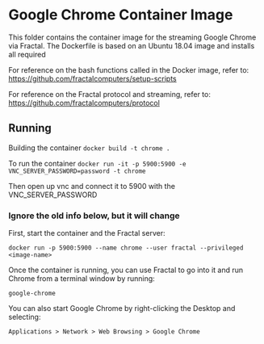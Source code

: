 # Google Chrome Container Image

This folder contains the container image for the streaming Google Chrome via Fractal. The Dockerfile is based on an Ubuntu 18.04 image and installs all required 

For reference on the bash functions called in the Docker image, refer to: https://github.com/fractalcomputers/setup-scripts

For reference on the Fractal protocol and streaming, refer to: https://github.com/fractalcomputers/protocol

## Running

Building the container
`docker build -t chrome . `

To run the container
`docker run -it -p 5900:5900 -e VNC_SERVER_PASSWORD=password -t chrome`

Then open up vnc and connect it to 5900 with the VNC_SERVER_PASSWORD

### Ignore the old info below, but it will change

First, start the container and the Fractal server:

```
docker run -p 5900:5900 --name chrome --user fractal --privileged <image-name>
```

Once the container is running, you can use Fractal to go into it and run Chrome
from a terminal window by running:
```
google-chrome
```

You can also start Google Chrome by right-clicking the Desktop and selecting:
```
Applications > Network > Web Browsing > Google Chrome
```
